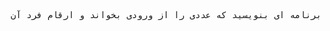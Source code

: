 <pre dir='rtl'>
برنامه ای بنویسید که عددی را از ورودی بخواند و ارقام فرد آن را حذف و عدد را چاپ کند.
</pre>